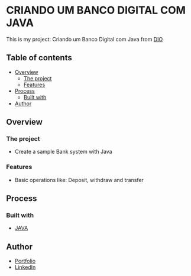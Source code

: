 # CRIANDO UM BANCO DIGITAL COM JAVA

This is my project: Criando um Banco Digital com Java from [DIO](https://web.dio.me)

## Table of contents

- [Overview](#overview)
  - [The project](#the-project)
  - [Features](#features)
- [Process](#process)
  - [Built with](#built-with)
- [Author](#author)

## Overview

### The project

- Create a sample Bank system with Java

### Features

- Basic operations like: Deposit, withdraw and transfer

## Process

### Built with

- [JAVA](https://www.java.com/)

## Author

- [Portfolio](https://ruanheleno.github.io)
- [LinkedIn](https://www.linkedin.com/in/ruanheleno/)